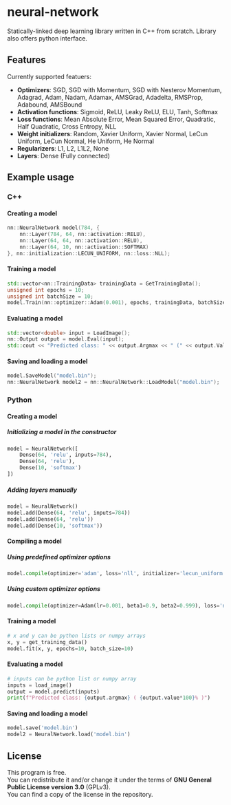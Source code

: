 # neural-network
Statically-linked deep learning library written in C++ from scratch. Library also offers python interface.

## Features

Currently supported featuers:

 * **Optimizers**: SGD, SGD with Momentum, SGD with Nesterov Momentum, Adagrad, Adam, Nadam, Adamax, AMSGrad, Adadelta, RMSProp, Adabound, AMSBound
 * **Activation functions**: Sigmoid, ReLU, Leaky ReLU, ELU, Tanh, Softmax
 * **Loss functions**: Mean Absolute Error, Mean Squared Error, Quadratic, Half Quadratic, Cross Entropy, NLL
 * **Weight initializers**: Random, Xavier Uniform, Xavier Normal, LeCun Uniform, LeCun Normal, He Uniform, He Normal
 * **Regularizers**: L1, L2, L1L2, None
 * **Layers**: Dense (Fully connected)
 
## Example usage

### C++

#### Creating a model

```cpp
nn::NeuralNetwork model(784, {
	nn::Layer(784, 64, nn::activation::RELU),
	nn::Layer(64, 64, nn::activation::RELU),
	nn::Layer(64, 10, nn::activation::SOFTMAX)
}, nn::initialization::LECUN_UNIFORM, nn::loss::NLL);
```

#### Training a model

```cpp
std::vector<nn::TrainingData> trainingData = GetTrainingData();
unsigned int epochs = 10;
unsigned int batchSize = 10;
model.Train(nn::optimizer::Adam(0.001), epochs, trainingData, batchSize, nn::regularizer::L2);
```

#### Evaluating a model

```cpp
std::vector<double> input = LoadImage();
nn::Output output = model.Eval(input);
std::cout << "Predicted class: " << output.Argmax << " (" << output.Value*100 << "%)" << std::endl;
```

#### Saving and loading a model

```cpp
model.SaveModel("model.bin");
nn::NeuralNetwork model2 = nn::NeuralNetwork::LoadModel("model.bin");
```

### Python

#### Creating a model

##### Initializing a model in the constructor

```python
model = NeuralNetwork([
    Dense(64, 'relu', inputs=784),
    Dense(64, 'relu'),
    Dense(10, 'softmax')
])
```
##### Adding layers manually

```python
model = NeuralNetwork()
model.add(Dense(64, 'relu', inputs=784))
model.add(Dense(64, 'relu'))
model.add(Dense(10, 'softmax'))
```

#### Compiling a model

##### Using predefined optimizer options

```python
model.compile(optimizer='adam', loss='nll', initializer='lecun_uniform', regularizer='l2')
```
##### Using custom optimizer options

```python
model.compile(optimizer=Adam(lr=0.001, beta1=0.9, beta2=0.999), loss='nll', initializer='lecun_uniform', regularizer='l2')
```

#### Training a model

```python
# x and y can be python lists or numpy arrays
x, y = get_training_data()
model.fit(x, y, epochs=10, batch_size=10)
```

#### Evaluating a model

```python
# inputs can be python list or numpy array
inputs = load_image()
output = model.predict(inputs)
print(f"Predicted class: {output.argmax} ( {output.value*100}% )")
```

#### Saving and loading a model

```python
model.save('model.bin')
model2 = NeuralNetwork.load('model.bin')
```

## License

This program is free.</br>
You can redistribute it and/or change it under the terms of **GNU General Public License version 3.0** (GPLv3). </br>
You can find a copy of the license in the repository.
